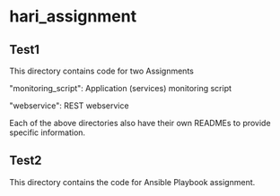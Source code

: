 # hari_assignment

## Test1

This directory contains code for two Assignments

"monitoring_script": Application (services) monitoring script

"webservice":        REST webservice

Each of the above directories also have their own READMEs to provide specific information.

## Test2

This directory contains the code for Ansible Playbook assignment.
